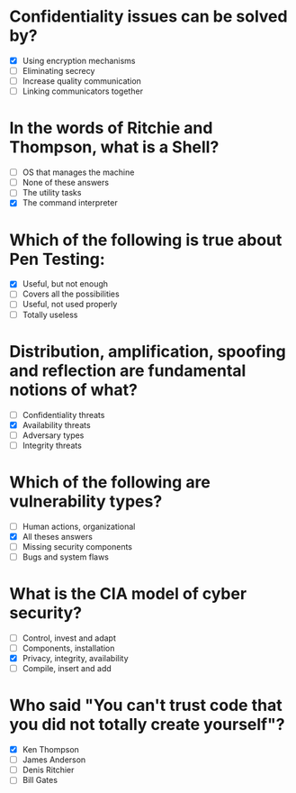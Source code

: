 # Confidentiality issues can be solved by?
- [x] Using encryption mechanisms
- [ ] Eliminating secrecy
- [ ] Increase quality communication
- [ ] Linking communicators together

# In the words of Ritchie and Thompson, what is a Shell?
- [ ] OS that manages the machine
- [ ] None of these answers
- [ ] The utility tasks
- [x] The command interpreter

# Which of the following is true about Pen Testing:
- [x] Useful, but not enough
- [ ] Covers all the possibilities
- [ ] Useful, not used properly
- [ ] Totally useless

# Distribution, amplification, spoofing and reflection are fundamental notions of what?
- [ ] Confidentiality threats
- [x] Availability threats
- [ ] Adversary types
- [ ] Integrity threats

# Which of the following are vulnerability types?
- [ ] Human actions, organizational
- [x] All theses answers
- [ ] Missing security components
- [ ] Bugs and system flaws

# What is the CIA model of cyber security?
- [ ] Control, invest and adapt
- [ ] Components, installation
- [x] Privacy, integrity, availability
- [ ] Compile, insert and add

# Who said "You can't trust code that you did not totally create yourself"?
- [x] Ken Thompson
- [ ] James Anderson
- [ ] Denis Ritchier
- [ ] Bill Gates
